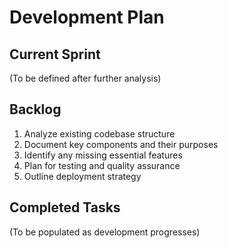 # Development Plan

## Current Sprint
(To be defined after further analysis)

## Backlog
1. Analyze existing codebase structure
2. Document key components and their purposes
3. Identify any missing essential features
4. Plan for testing and quality assurance
5. Outline deployment strategy

## Completed Tasks
(To be populated as development progresses)

